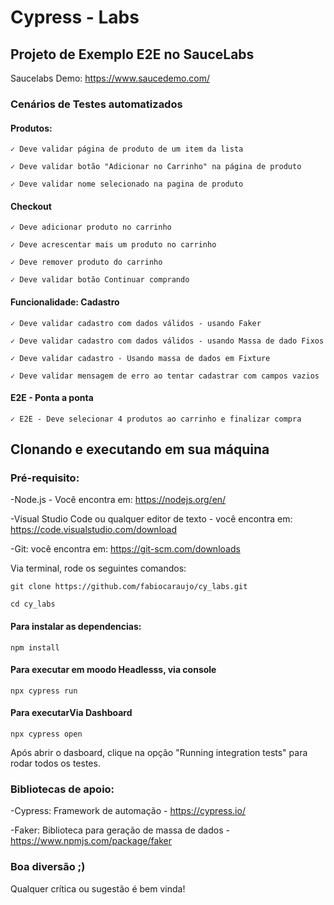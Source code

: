 # Cypress - Labs 
## Projeto de Exemplo E2E no SauceLabs 

Saucelabs Demo: https://www.saucedemo.com/

### Cenários de Testes automatizados

#### Produtos: 
    ✓ Deve validar página de produto de um item da lista

    ✓ Deve validar botão "Adicionar no Carrinho" na página de produto

    ✓ Deve validar nome selecionado na pagina de produto

#### Checkout 
    ✓ Deve adicionar produto no carrinho

    ✓ Deve acrescentar mais um produto no carrinho
    
    ✓ Deve remover produto do carrinho
    
    ✓ Deve validar botão Continuar comprando

#### Funcionalidade: Cadastro 
    ✓ Deve validar cadastro com dados válidos - usando Faker
    
    ✓ Deve validar cadastro com dados válidos - usando Massa de dado Fixos
    
    ✓ Deve validar cadastro - Usando massa de dados em Fixture
    
    ✓ Deve validar mensagem de erro ao tentar cadastrar com campos vazios

#### E2E - Ponta a ponta
    ✓ E2E - Deve selecionar 4 produtos ao carrinho e finalizar compra


## Clonando e executando em sua máquina

### Pré-requisito:

-Node.js - Você encontra em: https://nodejs.org/en/

-Visual Studio Code ou qualquer editor de texto - você encontra em: https://code.visualstudio.com/download

-Git: você encontra em: https://git-scm.com/downloads


Via terminal, rode os seguintes comandos:
```  
git clone https://github.com/fabiocaraujo/cy_labs.git
```
```
cd cy_labs
```

#### Para instalar as dependencias:
```
npm install 
```

#### Para executar em moodo Headlesss, via console
```
npx cypress run
```

#### Para executarVia Dashboard
```
npx cypress open 
```
Após abrir o dasboard, clique na opção "Running integration tests" para rodar todos os testes.


### Bibliotecas de apoio:
-Cypress: Framework de automação - https://cypress.io/

-Faker: Biblioteca para geração de massa de dados - https://www.npmjs.com/package/faker



### Boa diversão ;) 
Qualquer crítica ou sugestão é bem vinda! 



